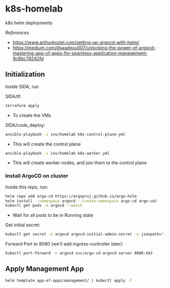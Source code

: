 # k8s-homelab
k8s helm deployments

*References*
- https://www.arthurkoziel.com/setting-up-argocd-with-helm/
- https://medium.com/@wadexu007/unlocking-the-power-of-argocd-mastering-app-of-apps-for-seamless-application-management-9c8bc78242fd

## Initialization
Inside SIDA, run

SIDA/tf:
```bash
terraform apply
```
  - To create the VMs

SIDA/code_deploy:
```bash
ansible-playbook -i inv/homelab k8s-control-plane-yml
```
  - This will create the control plane

```bash
ansible-playbook -i inv/homelab k8s-worker.yml
```
  - This will create worker nodes, and join them to the control plane

### Install ArgoCD on cluster
Inside this repo, run:
```bash
helm repo add argo-cd https://argoproj.github.io/argo-helm
helm install --namespace argocd --create-namespace argo-cd argo-cd/
kubectl get pods -n argocd --watch
```
- Wait for all pods to be in Running state


Get initial secret:
```bash
kubectl get secret -n argocd argocd-initial-admin-secret -o jsonpath="{.data.password}" | base64 -d
```

Forward Port to 8080 (we'll add ingress-controller later):
```bash
kubectl port-forward -n argocd svc/argo-cd-argocd-server 8080:443
```

## Apply Management App
```bash
helm template app-of-apps/management/ | kubectl apply -f -
```